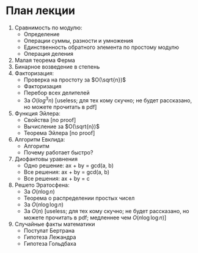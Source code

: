 # План лекции

1. Сравнимость по модулю:
    * Определение
    * Операции суммы, разности и умножения
    * Единственность обратного элемента по простому модулю
    * Операция деления
1. Малая теорема Ферма
1. Бинарное возведение в степень
1. Факторизация:
    * Проверка на простоту за $O(\sqrt{n})$
    * Факторизация
    * Перебор всех делителей
    * За $O(log^3 n)$ [useless; для тех кому скучно; не будет рассказано, но можете прочитать в pdf]
1. Функция Эйлера:
    * Свойства [no proof]
    * Вычисление за $O(\sqrt{n})$
    * Теорема Эйлера [no proof]
1. Алгоритм Евклида:
    * Алгоритм
    * Почему работает быстро?
1. Диофантовы уравнения
    * Одно решение: ax + by = gcd(a, b)
    * Все решения: ax + by = gcd(a, b)
    * Все решения: ax + by = c
1. Решето Эратосфена:
    * За $O(n \log n)$
    * Теорема о распределении простых чисел
    * За $O(n \log \log n)$
    * За $O(n)$ [useless; для тех кому скучно; не будет рассказано, но можете прочитать в pdf; медленнее чем $O(n \log \log n)$]
1. Случайные факты математики
    * Постулат Бертрана
    * Гипотеза Лежандра
    * Гипотеза Гольдбаха

